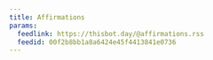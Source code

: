 ```yaml
---
title: Affirmations
params:
  feedlink: https://thisbot.day/@affirmations.rss
  feedid: 00f2b8bb1a8a6424e45f4413841e0736
---
```

